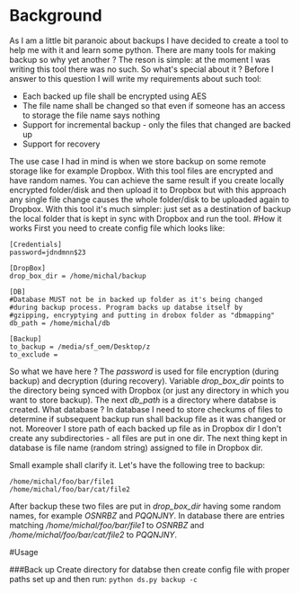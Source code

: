 # Background
As I am a little bit paranoic about backups I have decided to create a tool to help me with it and learn some python.
There are many tools for making backup so why yet another ? The reson is simple: at the moment I was writing
this tool there was no such. So what's special about it ? Before I answer to this question I will write my requirements about such tool: 
- Each backed up file shall be encrypted using AES
- The file name shall be changed so that even if someone has an access to storage the file name says nothing
- Support for incremental backup - only the files that changed are backed up
- Support for recovery 

The use case I had in mind is when we store backup on some remote storage like for example Dropbox. With this tool files are encrypted and have random names. You can achieve the same result if you create locally encrypted folder/disk and then upload it to Dropbox but with this approach any single file change causes the whole folder/disk to be uploaded again to Dropbox.
With this tool it's much simpler: just set as a destination of backup the local folder that is kept in sync with Dropbox and run the tool.
#How it works
First you need to create config file which looks like:

```
[Credentials]
password=jdndmnn$23

[DropBox]
drop_box_dir = /home/michal/backup

[DB]
#Database MUST not be in backed up folder as it's being changed
#during backup process. Program backs up databse itself by
#gzipping, encryptying and putting in drobox folder as "dbmapping"
db_path = /home/michal/db

[Backup]
to_backup = /media/sf_oem/Desktop/z
to_exclude =
```
So what we have here ? The _password_ is used for file encryption (during backup) and decryption (during recovery). Variable _drop_box_dir_ points to the directory being synced with Dropbox (or just any directory in which you want to store backup). The next _db_path_ is a directory where databse is created. What database ? In database I need to store checkums of files to determine if subsequent backup run shall backup file as it was changed or not. Moreover I store path of each backed up file as in Dropbox dir I don't create any subdirectories - all files are put in one dir. The next thing kept in database is file name (random string) assigned to file in Dropbox dir. 


Small example shall clarify it. Let's have the following tree to backup:

```
/home/michal/foo/bar/file1
/home/michal/foo/bar/cat/file2
```

After backup these two files are put in _drop_box_dir_ having some random names, for example _OSNRBZ_ and _PQQNJNY_. In database there are entries matching _/home/michal/foo/bar/file1_ to _OSNRBZ_ and _/home/michal/foo/bar/cat/file2_ to _PQQNJNY_.

#Usage 

###Back up
Create directory for databse then create config file with proper paths set up and then run: `python ds.py backup -c` 

